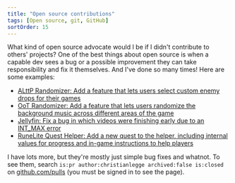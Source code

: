 ```yaml
---
title: "Open source contributions"
tags: [Open source, git, GitHub]
sortOrder: 15
---
```


What kind of open source advocate would I be if I didn't contribute to others' projects? One of the best things about open source is when a capable dev sees a bug or a possible improvement they can take responsibility and fix it themselves. And I've done so many times! Here are some examples:

-   [ALttP Randomizer: Add a feature that lets users select custom enemy drops for their games](https://github.com/sporchia/alttp_vt_randomizer/pull/440)
-   [OoT Randomizer: Add a feature that lets users randomize the background music across different areas of the game](https://github.com/OoTRandomizer/OoT-Randomizer/pull/64)
-   [Jellyfin: Fix a bug in which videos were finishing early due to an INT_MAX error](https://github.com/jellyfin/jellyfin-roku/pull/381)
-   [RuneLite Quest Helper: Add a new quest to the helper, including internal values for progress and in-game instructions to help players](https://github.com/Zoinkwiz/quest-helper/pull/845)

I have lots more, but they're mostly just simple bug fixes and whatnot. To see them, search `is:pr author:christianlegge archived:false is:closed` on [github.com/pulls](https://github.com/pulls) (you must be signed in to see the page).
